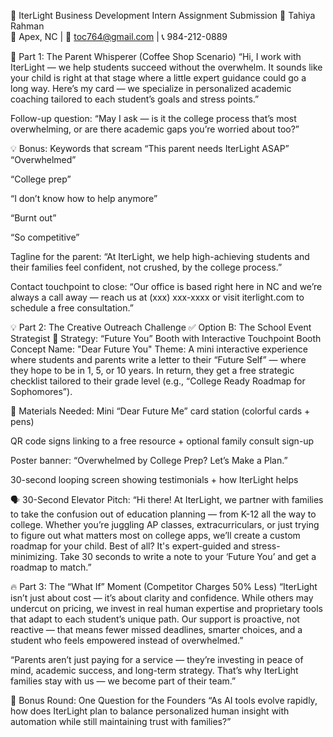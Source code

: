

🌟 IterLight Business Development Intern Assignment Submission 🌟
Tahiya Rahman<br>
📍 Apex, NC | 📧 toc764@gmail.com | 📞 984-212-0889

🎯 Part 1: The Parent Whisperer (Coffee Shop Scenario)
“Hi, I work with IterLight — we help students succeed without the overwhelm. It sounds like your child is right at that stage where a little expert guidance could go a long way. Here’s my card — we specialize in personalized academic coaching tailored to each student’s goals and stress points.”

Follow-up question:
“May I ask — is it the college process that’s most overwhelming, or are there academic gaps you’re worried about too?”

💡 Bonus: Keywords that scream “This parent needs IterLight ASAP”
“Overwhelmed”

“College prep”

“I don’t know how to help anymore”

“Burnt out”

“So competitive”

Tagline for the parent:
“At IterLight, we help high-achieving students and their families feel confident, not crushed, by the college process.”

Contact touchpoint to close:
“Our office is based right here in NC and we’re always a call away — reach us at (xxx) xxx-xxxx or visit iterlight.com to schedule a free consultation.”

💡 Part 2: The Creative Outreach Challenge
✅ Option B: The School Event Strategist
🎯 Strategy: “Future You” Booth with Interactive Touchpoint
Booth Concept Name: "Dear Future You"
Theme: A mini interactive experience where students and parents write a letter to their “Future Self” — where they hope to be in 1, 5, or 10 years. In return, they get a free strategic checklist tailored to their grade level (e.g., “College Ready Roadmap for Sophomores”).

🎨 Materials Needed:
Mini “Dear Future Me” card station (colorful cards + pens)

QR code signs linking to a free resource + optional family consult sign-up

Poster banner: “Overwhelmed by College Prep? Let’s Make a Plan.”

30-second looping screen showing testimonials + how IterLight helps

🗣️ 30-Second Elevator Pitch:
“Hi there! At IterLight, we partner with families to take the confusion out of education planning — from K-12 all the way to college. Whether you’re juggling AP classes, extracurriculars, or just trying to figure out what matters most on college apps, we’ll create a custom roadmap for your child. Best of all? It's expert-guided and stress-minimizing. Take 30 seconds to write a note to your ‘Future You’ and get a roadmap to match.”

🔥 Part 3: The “What If” Moment (Competitor Charges 50% Less)
“IterLight isn’t just about cost — it’s about clarity and confidence. While others may undercut on pricing, we invest in real human expertise and proprietary tools that adapt to each student’s unique path. Our support is proactive, not reactive — that means fewer missed deadlines, smarter choices, and a student who feels empowered instead of overwhelmed.”

“Parents aren’t just paying for a service — they’re investing in peace of mind, academic success, and long-term strategy. That’s why IterLight families stay with us — we become part of their team.”

🎁 Bonus Round: One Question for the Founders
“As AI tools evolve rapidly, how does IterLight plan to balance personalized human insight with automation while still maintaining trust with families?”

